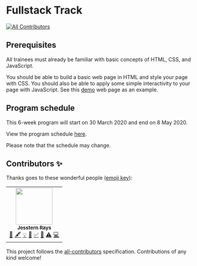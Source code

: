 # Fullstack Track
<!-- ALL-CONTRIBUTORS-BADGE:START - Do not remove or modify this section -->
[![All Contributors](https://img.shields.io/badge/all_contributors-1-orange.svg?style=flat-square)](#contributors-)
<!-- ALL-CONTRIBUTORS-BADGE:END -->

## Prerequisites

All trainees must already be familiar with basic concepts of HTML, CSS, and JavaScript. 

You should be able to build a basic web page in HTML and style your page with CSS. You should also be able to apply some simple interactivity to your page with JavaScript. See this [demo](https://developer-program.github.io/simple-web-page/) web page as an example. 

## Program schedule 

This 6-week program will start on 30 March 2020 and end on 8 May 2020.

View the program schedule [here](https://github.com/developer-program/fullstack-track/projects/1). 

Please note that the schedule may change.



## Contributors ✨

Thanks goes to these wonderful people ([emoji key](https://allcontributors.org/docs/en/emoji-key)):

<!-- ALL-CONTRIBUTORS-LIST:START - Do not remove or modify this section -->
<!-- prettier-ignore-start -->
<!-- markdownlint-disable -->
<table>
  <tr>
    <td align="center"><a href="https://jsstrn.me/"><img src="https://avatars2.githubusercontent.com/u/1199611?v=4" width="100px;" alt=""/><br /><sub><b>Jesstern Rays</b></sub></a><br /><a href="https://github.com/developer-program/fullstack-track/commits?author=jsstrn" title="Documentation">📖</a> <a href="#content-jsstrn" title="Content">🖋</a> <a href="#example-jsstrn" title="Examples">💡</a> <a href="#ideas-jsstrn" title="Ideas, Planning, & Feedback">🤔</a> <a href="#tutorial-jsstrn" title="Tutorials">✅</a> <a href="#talk-jsstrn" title="Talks">📢</a> <a href="https://github.com/developer-program/fullstack-track/commits?author=jsstrn" title="Tests">⚠️</a> <a href="https://github.com/developer-program/fullstack-track/commits?author=jsstrn" title="Code">💻</a></td>
  </tr>
</table>

<!-- markdownlint-enable -->
<!-- prettier-ignore-end -->
<!-- ALL-CONTRIBUTORS-LIST:END -->

This project follows the [all-contributors](https://github.com/all-contributors/all-contributors) specification. Contributions of any kind welcome!